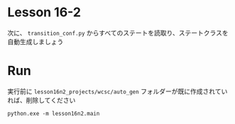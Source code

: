 # Lesson 16-2

次に、 `transition_conf.py` からすべてのステートを読取り、ステートクラスを自動生成しましょう  

# Run

実行前に `lesson16n2_projects/wcsc/auto_gen` フォルダーが既に作成されていれば、削除してください  

```shell
python.exe -m lesson16n2.main
```
